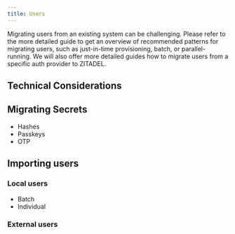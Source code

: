 ```yaml
---
title: Users
---
```


Migrating users from an existing system can be challenging.
Please refer to the more detailed guide to get an overview of recommended patterns for migrating users, such as just-in-time provisioning, batch, or parallel-running.
We will also offer more detailed guides how to migrate users from a specific auth provider to ZITADEL.

## Technical Considerations

## Migrating Secrets

- Hashes
- Passkeys
- OTP

## Importing users

### Local users

- Batch
- Individual

### External users
